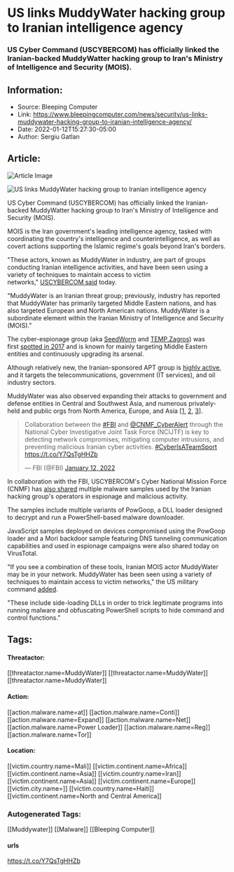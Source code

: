 # US links MuddyWater hacking group to Iranian intelligence agency
### US Cyber Command (USCYBERCOM) has officially linked the Iranian-backed MuddyWatter hacking group to Iran's Ministry of Intelligence and Security (MOIS).

## Information:
+ Source: Bleeping Computer
+ Link: https://www.bleepingcomputer.com/news/security/us-links-muddywater-hacking-group-to-iranian-intelligence-agency/
+ Date: 2022-01-12T15:27:30-05:00
+ Author: Sergiu Gatlan


## Article:
![Article Image](https://www.bleepstatic.com/content/hl-images/2021/05/25/Iran-fingerprint.jpg)

![US links MuddyWater hacking group to Iranian intelligence agency](https://www.bleepstatic.com/content/hl-images/2021/05/25/Iran-fingerprint.jpg)


US Cyber Command (USCYBERCOM) has officially linked the Iranian-backed MuddyWatter hacking group to Iran's Ministry of Intelligence and Security (MOIS).


MOIS is the Iran government's leading intelligence agency, tasked with coordinating the country's intelligence and counterintelligence, as well as covert actions supporting the Islamic regime's goals beyond Iran's borders.


"These actors, known as MuddyWater in industry, are part of groups conducting Iranian intelligence activities, and have been seen using a variety of techniques to maintain access to victim networks," [USCYBERCOM said](https://www.cybercom.mil/Media/News/Article/2897570/iranian-intel-cyber-suite-of-malware-uses-open-source-tools/) today.


"MuddyWater is an Iranian threat group; previously, industry has reported that MuddyWater has primarily targeted Middle Eastern nations, and has also targeted European and North American nations. MuddyWater is a subordinate element within the Iranian Ministry of Intelligence and Security (MOIS)."


The cyber-espionage group (aka [SeedWorm](https://www.bleepingcomputer.com/news/security/seedworm-spy-gang-stores-malware-on-github-keeps-up-with-infosec-advances/) and [TEMP.Zagros](http://www.fireeye.com/blog/threat-research/2018/03/iranian-threat-group-updates-ttps-in-spear-phishing-campaign.html)) was first [spotted in 2017](https://blog.malwarebytes.com/threat-analysis/2017/09/elaborate-scripting-fu-used-in-espionage-attack-against-saudi-arabia-government_entity/) and is known for mainly targeting Middle Eastern entities and continuously upgrading its arsenal.


Although relatively new, the Iranian-sponsored APT group is [highly active](https://www.bleepingcomputer.com/news/security/seedworm-spy-gang-stores-malware-on-github-keeps-up-with-infosec-advances/), and it targets the telecommunications, government (IT services), and oil industry sectors.


MuddyWater was also observed expanding their attacks to government and defense entities in Central and Southwest Asia, and numerous privately-held and public orgs from North America, Europe, and Asia [[1](https://www.symantec.com/blogs/threat-intelligence/seedworm-espionage-group), [2](https://securelist.com/muddywater/88059/), [3](https://blog.malwarebytes.com/threat-analysis/2017/09/elaborate-scripting-fu-used-in-espionage-attack-against-saudi-arabia-government_entity/)].



> 
> Collaboration between the [#FBI](https://twitter.com/hashtag/FBI?src=hash&ref_src=twsrc%5Etfw) and [@CNMF\_CyberAlert](https://twitter.com/CNMF_CyberAlert?ref_src=twsrc%5Etfw) through the National Cyber Investigative Joint Task Force (NCIJTF) is key to detecting network compromises, mitigating computer intrusions, and preventing malicious Iranian cyber activities. [#CyberIsATeamSport](https://twitter.com/hashtag/CyberIsATeamSport?src=hash&ref_src=twsrc%5Etfw) <https://t.co/Y7QsTgHHZb>
> 
> 
> — FBI (@FBI) [January 12, 2022](https://twitter.com/FBI/status/1481345402536439814?ref_src=twsrc%5Etfw)


In collaboration with the FBI, USCYBERCOM's Cyber National Mission Force (CNMF) has [also shared](http://DLL%20loader%20that%20decrypts%20and%20runs%20a%20powershell-based%20downloader.) multiple malware samples used by the Iranian hacking group's operators in espionage and malicious activity.


The samples include multiple variants of PowGoop, a DLL loader designed to decrypt and run a PowerShell-based malware downloader.


JavaScript samples deployed on devices compromised using the PowGoop loader and a Mori backdoor sample featuring DNS tunneling communication capabilities and used in espionage campaigns were also shared today on VirusTotal.


"If you see a combination of these tools, Iranian MOIS actor MuddyWater may be in your network. MuddyWater has been seen using a variety of techniques to maintain access to victim networks," the US military command [added](https://www.virustotal.com/gui/user/CYBERCOM_Malware_Alert).


"These include side-loading DLLs in order to trick legitimate programs into running malware and obfuscating PowerShell scripts to hide command and control functions."





## Tags:

#### Threatactor:
[[threatactor.name=MuddyWater]] [[threatactor.name=MuddyWater]] [[threatactor.name=MuddyWater]]

#### Action:
[[action.malware.name=at]] [[action.malware.name=Conti]] [[action.malware.name=Expand]] [[action.malware.name=Net]] [[action.malware.name=Power Loader]] [[action.malware.name=Reg]] [[action.malware.name=Tor]]

#### Location:
[[victim.country.name=Mali]] [[victim.continent.name=Africa]] [[victim.continent.name=Asia]] [[victim.country.name=Iran]] [[victim.continent.name=Asia]] [[victim.continent.name=Europe]] [[victim.city.name=]] [[victim.country.name=Haiti]] [[victim.continent.name=North and Central America]]

### Autogenerated Tags:
[[Muddywater]] [[Malware]] [[Bleeping Computer]]
#### urls
https://t.co/Y7QsTgHHZb

